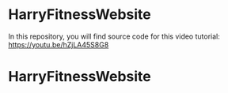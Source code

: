 # HarryFitnessWebsite
In this repository, you will find source code for this video tutorial: https://youtu.be/hZjLA45S8G8
<h1> HarryFitnessWebsite </h1>
